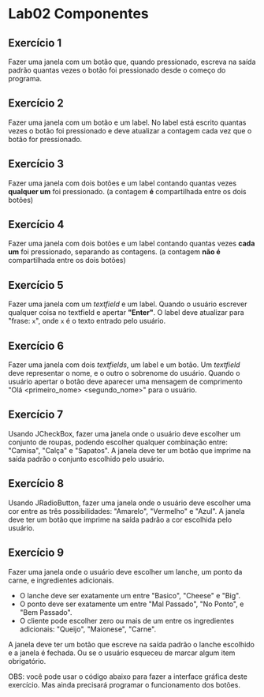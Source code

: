# Lab02 Componentes

## Exercício 1

Fazer uma janela com um botão que, quando pressionado, escreva na saída padrão quantas vezes o botão foi pressionado desde o começo do programa.

## Exercício 2

Fazer uma janela com um botão e um label.
No label está escrito quantas vezes o botão foi pressionado e deve atualizar a contagem cada vez que o botão for pressionado.


## Exercício 3

Fazer uma janela com dois botões e um label contando quantas vezes **qualquer um** foi pressionado.
(a contagem **é** compartilhada entre os dois botões)

## Exercício 4

Fazer uma janela com dois botões e um label contando quantas vezes **cada um** foi pressionado, separando as contagens.
(a contagem **não é** compartilhada entre os dois botões)

## Exercício 5

Fazer uma janela com um *textfield* e um label. Quando o usuário escrever qualquer coisa no textfield e apertar **"Enter"**. O label deve atualizar para "frase: `x`", onde `x` é o texto entrado pelo usuário.

## Exercício 6

Fazer uma janela com dois *textfields*, um label e um botão.
Um *textfield* deve representar o nome, e o outro o sobrenome do usuário.
Quando o usuário apertar o botão deve aparecer uma mensagem de comprimento "Olá <primeiro_nome> <segundo_nome>" para o usuário.

## Exercício 7

Usando JCheckBox, fazer uma janela onde o usuário deve escolher um conjunto de roupas, podendo escolher qualquer combinação entre: "Camisa", "Calça" e "Sapatos".
A janela deve ter um botão que imprime na saída padrão o conjunto escolhido pelo usuário.

## Exercício 8

Usando JRadioButton, fazer uma janela onde o usuário deve escolher uma cor entre as três possibilidades: "Amarelo", "Vermelho" e "Azul".
A janela deve ter um botão que imprime na saída padrão a cor escolhida pelo usuário.

## Exercício 9

Fazer uma janela onde o usuário deve escolher um lanche, um ponto da carne, e ingredientes adicionais.

* O lanche deve ser exatamente um entre "Basico", "Cheese" e "Big".
* O ponto deve ser exatamente um entre "Mal Passado", "No Ponto", e "Bem Passado".
* O cliente pode escolher zero ou mais de um entre os ingredientes adicionais: "Queijo", "Maionese", "Carne".

A janela deve ter um botão que escreve na saída padrão o lanche escolhido e a janela é fechada. Ou se o usuário esqueceu de marcar algum item obrigatório.

OBS: você pode usar o código abaixo para fazer a interface gráfica deste exercício. Mas ainda precisará programar o funcionamento dos botões.
